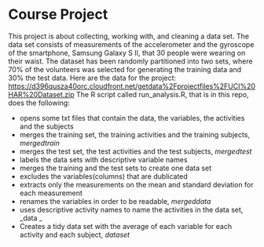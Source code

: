 # Course Project
This project is about collecting, working with, and cleaning a data set.
The data set consists of measurements of the accelerometer and the gyroscope of the smartphone, Samsung Galaxy S II, that 30 people were wearing on their waist. The dataset has been randomly partitioned into two sets, where 70% of the volunteers was selected for generating the training data and 30% the test data. 
Here are the data for the project:  
https://d396qusza40orc.cloudfront.net/getdata%2Fprojectfiles%2FUCI%20HAR%20Dataset.zip
The R script called run_analysis.R, that is in this repo, does the following:
* opens some txt files that contain the data, the variables, the activities and the subjects
* merges the training set, the training activities and the training subjects, _mergedtrain_ 
* merges the test set, the test activities and the test subjects, _mergedtest_
* labels the data sets with descriptive variable names
* merges the training and the test sets to create one data set
* excludes the variables(columns) that are dublicated
* extracts only the measurements on the mean and standard deviation for each measurement
* renames the variables in order to be readable, _mergeddata_
* uses descriptive activity names to name the activities in the data set, _data _
* Creates a tidy data set with the average of each variable for each activity and each subject, _dataset_
